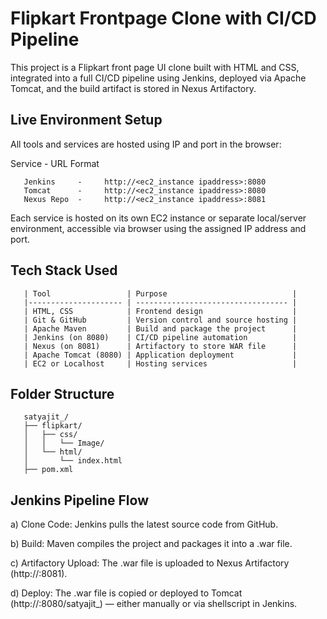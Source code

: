 # Flipkart Frontpage Clone with CI/CD Pipeline 

This project is a Flipkart front page UI clone built with HTML and CSS, integrated into a full CI/CD pipeline using Jenkins, deployed via Apache Tomcat, and the build artifact is stored in Nexus Artifactory.

## Live Environment Setup

   All tools and services are hosted using IP and port in the browser:

   Service     -     URL Format	                   

       Jenkins     -     http://<ec2_instance ipaddress>:8080	       
       Tomcat      -     http://<ec2_instance ipaddress>:8080         
       Nexus Repo  -     http://<ec2_instance ipaddress>:8081	      

   Each service is hosted on its own EC2 instance or separate local/server environment, accessible via browser using the
   assigned IP address and port.

## Tech Stack Used

       | Tool                 | Purpose                            |
       |--------------------- | ---------------------------------- |
       | HTML, CSS            | Frontend design                    |
       | Git & GitHub         | Version control and source hosting |
       | Apache Maven         | Build and package the project      |
       | Jenkins (on 8080)    | CI/CD pipeline automation          |
       | Nexus (on 8081)      | Artifactory to store WAR file      |
       | Apache Tomcat (8080) | Application deployment             |
       | EC2 or Localhost     | Hosting services                   |

## Folder Structure

       satyajit_/
       ├── flipkart/
       │   ├── css/
       │   │   └── Image/
       │   └── html/
       │       └── index.html
       ├── pom.xml

## Jenkins Pipeline Flow

   a) Clone Code: Jenkins pulls the latest source code from GitHub.

   b) Build: Maven compiles the project and packages it into a .war file.

   c) Artifactory Upload: The .war file is uploaded to Nexus Artifactory (http://<nexus-ip>:8081).

   d) Deploy: The .war file is copied or deployed to Tomcat (http://<tomcat-ip>:8080/satyajit_) — either manually or via shellscript in Jenkins.

